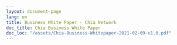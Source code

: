 ```yaml
---
layout: document-page
lang: en
title: Business White Paper - Chia Network
doc_title: Chia Business White Paper
doc_loc: "/assets/Chia-Business-Whitepaper-2021-02-09-v1.0.pdf"
---
```


